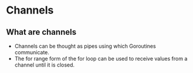 # Channels

## What are channels

* Channels can be thought as pipes using which Goroutines communicate. 
* The for range form of the for loop can be used to receive values from a channel until it is closed.